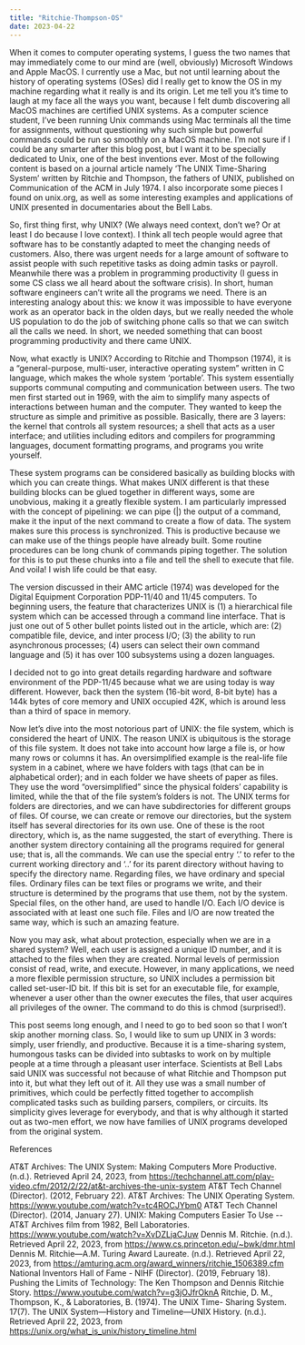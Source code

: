 ```yaml
---
title: "Ritchie-Thompson-OS"
date: 2023-04-22
---
```


When it comes to computer operating systems, I guess the two names that may immediately come to our mind are (well, obviously) Microsoft Windows and Apple MacOS. I currently use a Mac, but not until learning about the history of operating systems (OSes) did I really get to know the OS in my machine regarding what it really is and its origin. Let me tell you it’s time to laugh at my face all the ways you want, because I felt dumb discovering all MacOS machines are certified UNIX systems. As a computer science student, I’ve been running Unix commands using Mac terminals all the time for assignments, without questioning why such simple but powerful commands could be run so smoothly on a MacOS machine. I’m not sure if I could be any smarter after this blog post, but I want it to be specially dedicated to Unix, one of the best inventions ever. Most of the following content is based on a journal article namely ‘The UNIX Time-Sharing System’ written by Ritchie and Thompson, the fathers of UNIX, published on Communication of the ACM in July 1974. I also incorporate some pieces I found on unix.org, as well as some interesting examples and applications of UNIX presented in documentaries about the Bell Labs. 

So, first thing first, why UNIX? (We always need context, don’t we? Or at least I do because I love context). I think all tech people would agree that software has to be constantly adapted to meet the changing needs of customers. Also, there was urgent needs for a large amount of software to assist people with such repetitive tasks as doing admin tasks or payroll. Meanwhile there was a problem in programming productivity (I guess in some CS class we all heard about the software crisis). In short, human software engineers can’t write all the programs we need. There is an interesting analogy about this: we know it was impossible to have everyone work as an operator back in the olden days, but we really needed the whole US population to do the job of switching phone calls so that we can switch all the calls we need. In short, we needed something that can boost programming productivity and there came UNIX.

Now, what exactly is UNIX? According to Ritchie and Thompson (1974), it is a “general-purpose, multi-user, interactive operating system” written in C language, which makes the whole system ‘portable’. This system essentially supports communal computing and communication between users. The two men first started out in 1969, with the aim to simplify many aspects of interactions between human and the computer. They wanted to keep the structure as simple and primitive as possible. Basically, there are 3 layers: the kernel that controls all system resources; a shell that acts as a user interface; and utilities including editors and compilers for programming languages, document formatting programs, and programs you write yourself. 

These system programs can be considered basically as building blocks with which you can create things. What makes UNIX different is that these building blocks can be glued together in different ways, some are unobvious, making it a greatly flexible system. I am particularly impressed with the concept of pipelining: we can pipe (|) the output of a command, make it the input of the next command to create a flow of data. The system makes sure this process is synchronized. This is productive because we can make use of the things people have already built. Some routine procedures can be long chunk of commands piping together. The solution for this is to put these chunks into a file and tell the shell to execute that file. And voila! I wish life could be that easy. 

The version discussed in their AMC article (1974) was developed for the Digital Equipment Corporation PDP-11/40 and 11/45 computers. To beginning users, the feature that characterizes UNIX is (1) a hierarchical file system which can be accessed through a command line interface. That is just one out of 5 other bullet points listed out in the article, which are: (2) compatible file, device, and inter process I/O; (3) the ability to run asynchronous processes; (4) users can select their own command language and (5) it has over 100 subsystems using a dozen languages.  

I decided not to go into great details regarding hardware and software environment of the PDP-11/45 because what we are using today is way different. However, back then the system (16-bit word, 8-bit byte) has a 144k bytes of core memory and UNIX occupied 42K, which is around less than a third of space in memory. 

Now let’s dive into the most notorious part of UNIX: the file system, which is considered the heart of UNIX. The reason UNIX is ubiquitous is the storage of this file system. It does not take into account how large a file is, or how many rows or columns it has. An oversimplified example is the real-life file system in a cabinet, where we have folders with tags (that can be in alphabetical order); and in each folder we have sheets of paper as files. They use the word “oversimplified” since the physical folders’ capability is limited, while the that of the file system’s folders is not. The UNIX terms for folders are directories, and we can have subdirectories for different groups of files. Of course, we can create or remove our directories, but the system itself has several directories for its own use. One of these is the root directory, which is, as the name suggested, the start of everything. There is another system directory containing all the programs required for general use; that is, all the commands. We can use the special entry ‘.’ to refer to the current working directory and ‘..’ for its parent directory without having to specify the directory name. Regarding files, we have ordinary and special files. Ordinary files can be text files or programs we write, and their structure is determined by the programs that use them, not by the system. Special files, on the other hand, are used to handle I/O. Each I/O device is associated with at least one such file. Files and I/O are now treated the same way, which is such an amazing feature. 

Now you may ask, what about protection, especially when we are in a shared system? Well, each user is assigned a unique ID number, and it is attached to the files when they are created. Normal levels of permission consist of read, write, and execute. However, in many applications, we need a more flexible permission structure, so UNIX includes a permission bit called set-user-ID bit. If this bit is set for an executable file, for example, whenever a user other than the owner executes the files, that user acquires all privileges of the owner. The command to do this is chmod (surprised!). 
	
This post seems long enough, and I need to go to bed soon so that I won’t skip another morning class. So, I would like to sum up UNIX in 3 words: simply, user friendly, and productive. Because it is a time-sharing system, humongous tasks can be divided into subtasks to work on by multiple people at a time through a pleasant user interface. Scientists at Bell Labs said UNIX was successful not because of what Ritchie and Thompson put into it, but what they left out of it. All they use was a small number of primitives, which could be perfectly fitted together to accomplish complicated tasks such as building parsers, compilers, or circuits. Its simplicity gives leverage for everybody, and that is why although it started out as two-men effort, we now have families of UNIX programs developed from the original system. 

References

AT&T Archives: The UNIX System: Making Computers More Productive. (n.d.). Retrieved April 24, 2023, from https://techchannel.att.com/play-video.cfm/2012/2/22/at&t-archives-the-unix-system
AT&T Tech Channel (Director). (2012, February 22). AT&T Archives: The UNIX Operating System. https://www.youtube.com/watch?v=tc4ROCJYbm0
AT&T Tech Channel (Director). (2014, January 27). UNIX: Making Computers Easier To Use -- AT&T Archives film from 1982, Bell Laboratories. https://www.youtube.com/watch?v=XvDZLjaCJuw
Dennis M. Ritchie. (n.d.). Retrieved April 22, 2023, from https://www.cs.princeton.edu/~bwk/dmr.html
Dennis M. Ritchie—A.M. Turing Award Laureate. (n.d.). Retrieved April 22, 2023, from https://amturing.acm.org/award_winners/ritchie_1506389.cfm
National Inventors Hall of Fame - NIHF (Director). (2019, February 18). Pushing the Limits of Technology: The Ken Thompson and Dennis Ritchie Story. https://www.youtube.com/watch?v=g3jOJfrOknA
Ritchie, D. M., Thompson, K., & Laboratories, B. (1974). The UNIX Time- Sharing System. 17(7).
The UNIX System—History and Timeline—UNIX History. (n.d.). Retrieved April 22, 2023, from https://unix.org/what_is_unix/history_timeline.html


